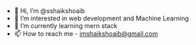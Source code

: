 - 👋 Hi, I’m @sshaikshoaib
- 👀 I’m interested in web development and Machine Learning
- 🌱 I’m currently learning mern stack
- 📫 How to reach me - imshaikshoaib@gmail.com
<!---
sshaikshoaib/sshaikshoaib is a ✨ special ✨ repository because its `README.md` (this file) appears on your GitHub profile.
You can click the Preview link to take a look at your changes.
--->

